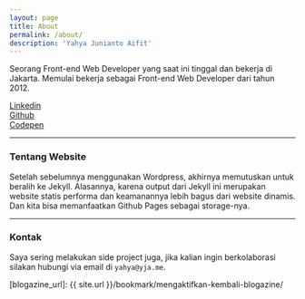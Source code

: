 ```yaml
---
layout: page
title: About
permalink: /about/
description: 'Yahya Junianto Aifit'
---
```


Seorang Front-end Web Developer yang saat ini tinggal dan bekerja di Jakarta. Memulai bekerja sebagai Front-end Web Developer dari tahun 2012.

<div class="o-grid">
  <div class="o-grid__item u-txt--fair u-fg--grey" >
    <span class="icon-linkedin"></span>
    <a href="https://linkedin.com/in/omipit" target="_blank">
      Linkedin
    </a>
  </div>
  <div class="o-grid__item u-txt--fair u-fg--grey" >
    <span class="icon-github"></span>
    <a href="https://github.com/aifit" target="_blank">
      Github
    </a>
  </div>
  <div class="o-grid__item u-txt--fair u-fg--grey" >
    <span class="icon-codepen"></span>
    <a href="https://codepen.io/yja" target="_blank">
      Codepen
    </a>
  </div>
</div>

___

### Tentang Website

Setelah sebelumnya menggunakan Wordpress, akhirnya memutuskan untuk beralih ke Jekyll. Alasannya, karena output dari Jekyll ini merupakan website statis performa dan keamanannya lebih bagus dari website dinamis. Dan kita bisa memanfaatkan Github Pages sebagai storage-nya.

___

### Kontak

Saya sering melakukan side project juga, jika kalian ingin berkolaborasi silakan hubungi via email di `yahya@yja.me`.

[blogazine_url]: {{ site.url }}/bookmark/mengaktifkan-kembali-blogazine/
